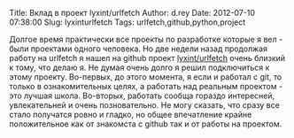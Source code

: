 Title: Вклад в проект lyxint/urlfetch
Author: d.rey
Date: 2012-07-10 07:38:00
Slug: lyxinturlfetch
Tags: urlfetch,github,python,project

Долгое время практически все проекты по разработке которые я вел - были проектами одного человека. Но две недели назад продолжая работу на urlfetch я нашел на github проект [lyxint/urlfetch](https://github.com/lyxint/urlfetch) очень близкий к тому, что делаю я. Не думая очень долго я решил подключиться к этому проекту. Во-первых, до этого момента, я если и работал с git, то только в ознакомительных целях, а работать над реальным проектом - это лучшая школа. Во-вторых, работать сообща гораздо интересней, увлекательней и очень позновательно. Не могу сказать, что сразу все стало получатся ровно и гладко, но общее впечатление крайне положительное как от знакомста с github так и от работы на проектом.
